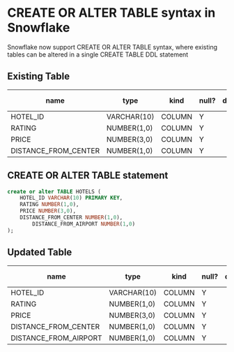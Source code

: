 # CREATE OR ALTER TABLE syntax in Snowflake

Snowflake now support CREATE OR ALTER TABLE syntax, where existing tables can be altered in a single CREATE TABLE DDL statement

## Existing Table

| name                  | type        | kind   | null? | default | primary key |
|-----------------------|-------------|--------|-------|---------|-------------|
| HOTEL_ID              | VARCHAR(10) | COLUMN | Y     |         | N           |
| RATING                | NUMBER(1,0) | COLUMN | Y     |         | N           |
| PRICE                 | NUMBER(3,0) | COLUMN | Y     |         | N           |
| DISTANCE_FROM_CENTER  | NUMBER(1,0) | COLUMN | Y     |         | N           |

## CREATE OR ALTER TABLE statement

```sql
create or alter TABLE HOTELS (
	HOTEL_ID VARCHAR(10) PRIMARY KEY,
	RATING NUMBER(1,0),
	PRICE NUMBER(3,0),
	DISTANCE_FROM_CENTER NUMBER(1,0), 
        DISTANCE_FROM_AIRPORT NUMBER(1,0)
);
```

## Updated Table

| name                  | type        | kind   | null? | default | primary key |
|-----------------------|-------------|--------|-------|---------|-------------|
| HOTEL_ID              | VARCHAR(10) | COLUMN | Y     |         | Y           |
| RATING                | NUMBER(1,0) | COLUMN | Y     |         | N           |
| PRICE                 | NUMBER(3,0) | COLUMN | Y     |         | N           |
| DISTANCE_FROM_CENTER  | NUMBER(1,0) | COLUMN | Y     |         | N           |
| DISTANCE_FROM_AIRPORT | NUMBER(1,0) | COLUMN | Y     |         | N           |


